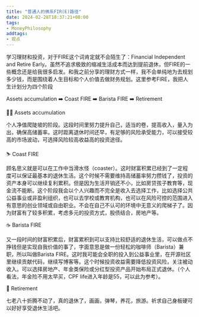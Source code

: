 ```yaml
---
title: "普通人的佛系FIR(E)路径"
date: 2024-02-28T18:37:21+08:00
tags:
- MoneyPhilosophy
addtags:
- 观点
---
```


学习理财和投资，对于FIRE这个词肯定就不会陌生了：Financial Independent and Retire Early。虽然不追求极致的缩减生活成本而达到提前退休，但FIRE的一些概念还是给我很多启发。和我之前分享的理财方式一样，我不会单纯地为去规划多少钱，而是围绕着人生目标和个人价值去做财务规划。这里参考FIRE，我把人生计划分为四个阶段

Assets accumulation ➡️ Coast FIRE ➡️ Barista FIRE ➡️ Retirement

🧗‍♀️ Assets accumulation

个人净值爬陡坡的阶段。这段时间里努力提升自己，适当的卷，提高收入，量入为出，确保高储蓄率。这时距离退休时间还早，有足够的风险承受能力，可以接受较高的市场波动，可选择风险较高收益高的投资途径。

⛷️ Coast FIRE

顾名思义就是可以在工作中当滑水怪（coaster）。这时财富积累已经到了一定程度可以保证最基本的退休生活。这个时候不需要维持高储蓄率努力攒钱了，投资的资产本身可以继续复利累积。但是因为生活开销还不小，比如房贷孩子教育等，现金流不能断。这个阶段我会以个人兴趣而不完全是收入去选择工作，比如选择公共公益事业或非盈利组织，也可以去学校或教育机构，也可以在风险可控的范围进入有意思的创业领域或自由职业。不会在自己不认可的环境中无意义的爬梯子了。因为财富有了较多积累，考虑多元的投资方式，股债结合，房地产等。

☕️ Barista FIRE

又一段时间的财富积累后，财富累积到可以支持比较舒适的退休生活，可以做点不挣钱但是实现自我价值的事了，字面意思是做一份轻松的咖啡师（Barista）兼职，所以叫做Barista FIRE。这时我可能会全职的投入到公益事业里，在开源社区里继续贡献代码，继续写博客等。这个时候投资收益需要降低投资风险，关注被动收入。可以选择房地产、年金类保险或分红型投资产品开始布局正式退休。（个人看法，年金险不用太早买，CPF life进入年龄是55，可以此为参考）。

🛬 Retirement

七老八十折腾不动了，真的退休了，画画，弹琴，养花，旅游。祈求自己身板硬可以好好享受退休生活吧。
